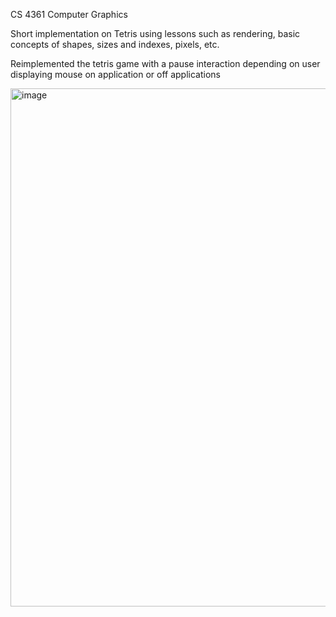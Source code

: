 CS 4361 Computer Graphics

Short implementation on Tetris using lessons such as rendering, basic concepts of shapes, sizes and indexes, pixels, etc.

Reimplemented the tetris game with a pause interaction depending on user displaying mouse on application or off applications

<img width="523" height="829" alt="image" src="https://github.com/user-attachments/assets/86c45177-36cc-4736-8cce-36019e654ee4" />

